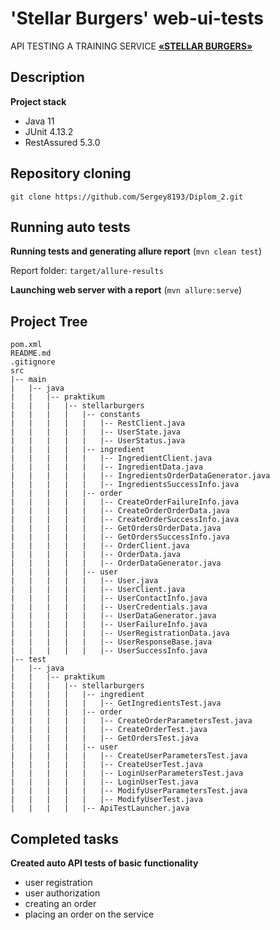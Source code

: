 # 'Stellar Burgers' web-ui-tests

API TESTING A TRAINING SERVICE
[**«STELLAR BURGERS»**](https://stellarburgers.nomoreparties.site)


## Description

**Project stack**
- Java 11
- JUnit 4.13.2
- RestAssured 5.3.0


## Repository cloning
```shell
git clone https://github.com/Sergey8193/Diplom_2.git
```


## Running auto tests

**Running tests and generating allure report** (```mvn clean test```)

Report folder: ```target/allure-results```

**Launching web server with a report** (```mvn allure:serve```)


## Project Tree

```
pom.xml
README.md
.gitignore
src
|-- main
|   |-- java
|   |   |-- praktikum
|   |   |   |-- stellarburgers
|   |   |   |   |-- constants
|   |   |   |   |   |-- RestClient.java
|   |   |   |   |   |-- UserState.java
|   |   |   |   |   |-- UserStatus.java
|   |   |   |   |-- ingredient
|   |   |   |   |   |-- IngredientClient.java
|   |   |   |   |   |-- IngredientData.java
|   |   |   |   |   |-- IngredientsOrderDataGenerator.java
|   |   |   |   |   |-- IngredientsSuccessInfo.java
|   |   |   |   |-- order
|   |   |   |   |   |-- CreateOrderFailureInfo.java
|   |   |   |   |   |-- CreateOrderOrderData.java
|   |   |   |   |   |-- CreateOrderSuccessInfo.java
|   |   |   |   |   |-- GetOrdersOrderData.java
|   |   |   |   |   |-- GetOrdersSuccessInfo.java
|   |   |   |   |   |-- OrderClient.java
|   |   |   |   |   |-- OrderData.java
|   |   |   |   |   |-- OrderDataGenerator.java
|   |   |   |   |-- user
|   |   |   |   |   |-- User.java
|   |   |   |   |   |-- UserClient.java
|   |   |   |   |   |-- UserContactInfo.java
|   |   |   |   |   |-- UserCredentials.java
|   |   |   |   |   |-- UserDataGenerator.java
|   |   |   |   |   |-- UserFailureInfo.java
|   |   |   |   |   |-- UserRegistrationData.java
|   |   |   |   |   |-- UserResponseBase.java
|   |   |   |   |   |-- UserSuccessInfo.java
|-- test
|   |-- java
|   |   |-- praktikum
|   |   |   |-- stellarburgers
|   |   |   |   |-- ingredient
|   |   |   |   |   |-- GetIngredientsTest.java
|   |   |   |   |-- order
|   |   |   |   |   |-- CreateOrderParametersTest.java
|   |   |   |   |   |-- CreateOrderTest.java
|   |   |   |   |   |-- GetOrdersTest.java
|   |   |   |   |-- user
|   |   |   |   |   |-- CreateUserParametersTest.java
|   |   |   |   |   |-- CreateUserTest.java
|   |   |   |   |   |-- LoginUserParametersTest.java
|   |   |   |   |   |-- LoginUserTest.java
|   |   |   |   |   |-- ModifyUserParametersTest.java
|   |   |   |   |   |-- ModifyUserTest.java
|   |   |   |   |-- ApiTestLauncher.java
```


## Completed tasks

**Created auto API tests of basic functionality**
- user registration
- user authorization
- creating an order
- placing an order on the service
